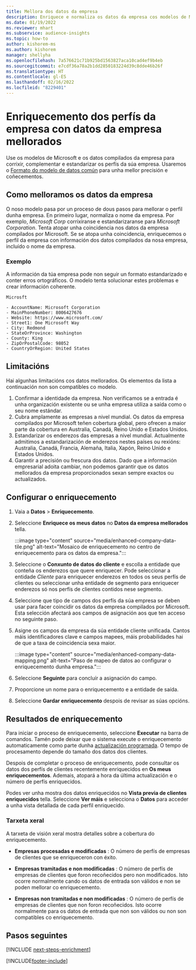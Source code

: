 ```yaml
---
title: Mellora dos datos da empresa
description: Enriquece e normaliza os datos da empresa cos modelos de Microsoft.
ms.date: 01/19/2022
ms.reviewer: mhart
ms.subservice: audience-insights
ms.topic: how-to
author: kishorem-ms
ms.author: kishorem
manager: shellyha
ms.openlocfilehash: 7a576621c71b925bd1563827aca10cad4ef9b4eb
ms.sourcegitcommit: e7cdf36a78a2b1dd2850183224d39c8dde46b26f
ms.translationtype: HT
ms.contentlocale: gl-ES
ms.lasthandoff: 02/16/2022
ms.locfileid: "8229401"
---
```

# <a name="enrichment-of-company-profiles-with-enhanced-company-data"></a>Enriquecemento dos perfís da empresa con datos da empresa mellorados

Use os modelos de Microsoft e os datos compilados da empresa para corrixir, complementar e estandarizar os perfís da súa empresa. Usaremos o [Formato do modelo de datos común](/common-data-model/schema/core/applicationcommon/account) para unha mellor precisión e coñecementos.

## <a name="how-we-enhance-company-data"></a>Como melloramos os datos da empresa

O noso modelo pasa por un proceso de dous pasos para mellorar o perfil dunha empresa. En primeiro lugar, normaliza o nome da empresa. Por exemplo, *Microsoft Corp* corrixiranse e estandarizaranse para *Microsoft Corporation*. Tenta atopar unha coincidencia nos datos da empresa compilados por Microsoft. Se se atopa unha coincidencia, enriquecemos o perfil da empresa con información dos datos compilados da nosa empresa, incluído o nome da empresa.


### <a name="example"></a>Exemplo

A información da túa empresa pode non seguir un formato estandarizado e conter erros ortográficos. O modelo tenta solucionar estes problemas e crear información coherente.

```Input
Microsft
```

```Output
- AccountName: Microsoft Corporation
- MainPhoneNumber: 8006427676
- Website: https://www.microsoft.com/
- Street1: One Microsoft Way
- City: Redmond
- StateOrProvince: Washington
- County: King
- ZipOrPostalCode: 98052
- CountryOrRegion: United States
```

## <a name="limitations"></a>Limitacións

Hai algunhas limitacións cos datos mellorados. Os elementos da lista a continuación non son compatibles co modelo.

1.  Confirmar a identidade da empresa. Non verificamos se a entrada é unha organización existente ou se unha empresa utiliza a saída como o seu nome estándar.
2.  Cubra amplamente as empresas a nivel mundial. Os datos da empresa compilados por Microsoft teñen cobertura global, pero ofrecen a maior parte da cobertura en Australia, Canadá, Reino Unido e Estados Unidos.
3.  Estandarizar os enderezos das empresas a nivel mundial. Actualmente admitimos a estandarización de enderezos nestes países ou rexións: Australia, Canadá, Francia, Alemaña, Italia, Xapón, Reino Unido e Estados Unidos.
4.  Garantir a precisión ou frescura dos datos. Dado que a información empresarial adoita cambiar, non podemos garantir que os datos mellorados da empresa proporcionados sexan sempre exactos ou actualizados.

## <a name="configure-the-enrichment"></a>Configurar o enriquecemento

1. Vaia a **Datos** > **Enriquecemento**.

1. Seleccione **Enriquece os meus datos** no **Datos da empresa mellorados** tella.

   :::image type="content" source="media/enhanced-company-data-tile.png" alt-text="Mosaico de enriquecemento no centro de enriquecemento para os datos da empresa.":::

1. Seleccione o **Conxunto de datos do cliente** e escolla a entidade que conteña os enderezos que quere enriquecer. Pode seleccionar a entidade *Cliente* para enriquecer enderezos en todos os seus perfís de clientes ou seleccionar unha entidade de segmento para enriquecer enderezos só nos perfís de clientes contidos nese segmento.

1. Seleccione que tipo de campos dos perfís da súa empresa se deben usar para facer coincidir os datos da empresa compilados por Microsoft. Esta selección afectará aos campos de asignación aos que ten acceso no seguinte paso.

1.  Asigne os campos da empresa da súa entidade cliente unificada. Cantos máis identificadores clave e campos mapees, máis probabilidades hai de que a taxa de coincidencia sexa maior.

    :::image type="content" source="media/enhanced-company-data-mapping.png" alt-text="Paso de mapeo de datos ao configurar o enriquecemento dunha empresa.":::

1. Seleccione **Seguinte** para concluír a asignación do campo.

1. Proporcione un nome para o enriquecemento e a entidade de saída.

1. Seleccione **Gardar enriquecemento** despois de revisar as súas opcións.

## <a name="enrichment-results"></a>Resultados de enriquecemento

Para iniciar o proceso de enriquecemento, seleccione **Executar** na barra de comandos. Tamén pode deixar que o sistema execute o enriquecemento automaticamente como parte dunha [actualización programada](system.md#schedule-tab). O tempo de procesamento depende do tamaño dos datos dos clientes.

Despois de completar o proceso de enriquecemento, pode consultar os datos dos perfís de clientes recentemente enriquecidos en **Os meus enriquecementos**. Ademais, atopará a hora da última actualización e o número de perfís enriquecidos.

Podes ver unha mostra dos datos enriquecidos no **Vista previa de clientes enriquecidos** tella. Seleccione **Ver máis** e selecciona o **Datos** para acceder a unha vista detallada de cada perfil enriquecido.

### <a name="overview-card"></a>Tarxeta xeral

A tarxeta de visión xeral mostra detalles sobre a cobertura do enriquecemento. 

* **Empresas procesadas e modificadas** : O número de perfís de empresas de clientes que se enriqueceron con éxito.

* **Empresas tramitadas e non modificadas** : O número de perfís de empresas de clientes que foron recoñecidos pero non modificados. Isto ocorre normalmente cando os datos de entrada son válidos e non se poden mellorar co enriquecemento.

* **Empresas non tramitadas e non modificadas** : O número de perfís de empresas de clientes que non foron recoñecidos. Isto ocorre normalmente para os datos de entrada que non son válidos ou non son compatibles co enriquecemento.

## <a name="next-steps"></a>Pasos seguintes

[!INCLUDE [next-steps-enrichment](../includes/next-steps-enrichment.md)]

[!INCLUDE[footer-include](../includes/footer-banner.md)]
